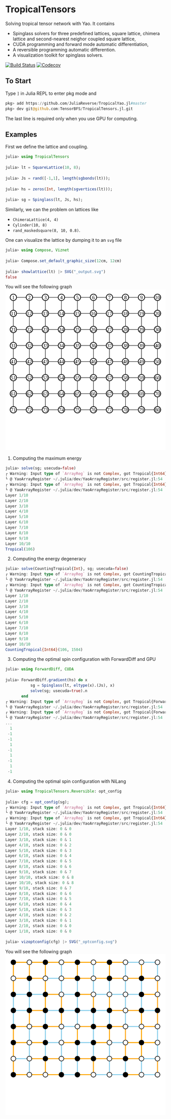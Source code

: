 # TropicalTensors

Solving tropical tensor network with Yao. It contains

* Spinglass solvers for three predefined lattices,
  square lattice, chimera lattice and second-nearest neighor coupled square lattice,
* CUDA programming and forward mode automatic differentiation,
* A reversible programming automatic differention.
* A visualization toolkit for spinglass solvers.

[![Build Status](https://travis-ci.com/TensorBFS/TropicalTensors.jl.svg?branch=master)](https://travis-ci.com/TensorBFS/TropicalTensors.jl)
[![Codecov](https://codecov.io/gh/TensorBFS/TropicalTensors.jl/branch/master/graph/badge.svg)](https://codecov.io/gh/TensorBFS/TropicalTensors.jl)

## To Start

Type `]` in Julia REPL to enter pkg mode and
```julia pkg
pkg> add https://github.com/JuliaReverse/TropicalYao.jl#master
pkg> dev git@github.com:TensorBFS/TropicalTensors.jl.git
```
The last line is required only when you use GPU for computing.

## Examples
First we define the lattice and coupling.

```julia repl
julia> using TropicalTensors

julia> lt = SquareLattice(10, 8);

julia> Js = rand([-1,1], length(sgbonds(lt)));

julia> hs = zeros(Int, length(sgvertices(lt)));

julia> sg = Spinglass(lt, Js, hs);
```

Similarly, we can the problem on lattices like
* `ChimeraLattice(4, 4)`
* `Cylinder(10, 8)`
* `rand_maskedsquare(8, 10, 0.8)`.

One can visualize the lattice by dumping it to an `svg` file

```julia repl
julia> using Compose, Viznet

julia> Compose.set_default_graphic_size(12cm, 12cm)

julia> showlattice(lt) |> SVG("_output.svg")
false
```

You will see the following graph
![lattice](lattice.svg)

1. Computing the maximum energy

```julia repl
julia> solve(sg; usecuda=false)
┌ Warning: Input type of `ArrayReg` is not Complex, got Tropical{Int64}
└ @ YaoArrayRegister ~/.julia/dev/YaoArrayRegister/src/register.jl:54
┌ Warning: Input type of `ArrayReg` is not Complex, got Tropical{Int64}
└ @ YaoArrayRegister ~/.julia/dev/YaoArrayRegister/src/register.jl:54
Layer 1/10
Layer 2/10
Layer 3/10
Layer 4/10
Layer 5/10
Layer 6/10
Layer 7/10
Layer 8/10
Layer 9/10
Layer 10/10
Tropical(106)
```

2. Computing the energy degeneracy
```julia repl
julia> solve(CountingTropical{Int}, sg; usecuda=false)
┌ Warning: Input type of `ArrayReg` is not Complex, got CountingTropical{Int64}
└ @ YaoArrayRegister ~/.julia/dev/YaoArrayRegister/src/register.jl:54
┌ Warning: Input type of `ArrayReg` is not Complex, got CountingTropical{Int64}
└ @ YaoArrayRegister ~/.julia/dev/YaoArrayRegister/src/register.jl:54
Layer 1/10
Layer 2/10
Layer 3/10
Layer 4/10
Layer 5/10
Layer 6/10
Layer 7/10
Layer 8/10
Layer 9/10
Layer 10/10
CountingTropical{Int64}(106, 1504)
```

3. Computing the optimal spin configuration with ForwardDiff and GPU
```julia repl
julia> using ForwardDiff, CUDA

julia> ForwardDiff.gradient(hs) do x
           sg = Spinglass(lt, eltype(x).(Js), x)
           solve(sg; usecuda=true).n
       end
┌ Warning: Input type of `ArrayReg` is not Complex, got Tropical{ForwardDiff.Dual{ForwardDiff.Tag{var"#7#8",Int64},Int64,12}}
└ @ YaoArrayRegister ~/.julia/dev/YaoArrayRegister/src/register.jl:54
┌ Warning: Input type of `ArrayReg` is not Complex, got Tropical{ForwardDiff.Dual{ForwardDiff.Tag{var"#7#8",Int64},Int64,12}}
└ @ YaoArrayRegister ~/.julia/dev/YaoArrayRegister/src/register.jl:54
...
  1
 -1
 -1
  1
 -1
  1
 -1
  1
 -1
```

4. Computing the optimal spin configuration with NiLang

```julia repl
julia> using TropicalTensors.Reversible: opt_config

julia> cfg = opt_config(sg);
┌ Warning: Input type of `ArrayReg` is not Complex, got Tropical{Int64}
└ @ YaoArrayRegister ~/.julia/dev/YaoArrayRegister/src/register.jl:54
┌ Warning: Input type of `ArrayReg` is not Complex, got Tropical{Int64}
└ @ YaoArrayRegister ~/.julia/dev/YaoArrayRegister/src/register.jl:54
Layer 1/10, stack size: 0 & 0
Layer 2/10, stack size: 0 & 0
Layer 3/10, stack size: 0 & 1
Layer 4/10, stack size: 0 & 2
Layer 5/10, stack size: 0 & 3
Layer 6/10, stack size: 0 & 4
Layer 7/10, stack size: 0 & 5
Layer 8/10, stack size: 0 & 6
Layer 9/10, stack size: 0 & 7
Layer 10/10, stack size: 0 & 8
Layer 10/10, stack size: 0 & 8
Layer 9/10, stack size: 0 & 7
Layer 8/10, stack size: 0 & 6
Layer 7/10, stack size: 0 & 5
Layer 6/10, stack size: 0 & 4
Layer 5/10, stack size: 0 & 3
Layer 4/10, stack size: 0 & 2
Layer 3/10, stack size: 0 & 1
Layer 2/10, stack size: 0 & 0
Layer 1/10, stack size: 0 & 0

julia> vizoptconfig(cfg) |> SVG("_optconfig.svg")
```
You will see the following graph
![optconfig](optconfig.svg)
